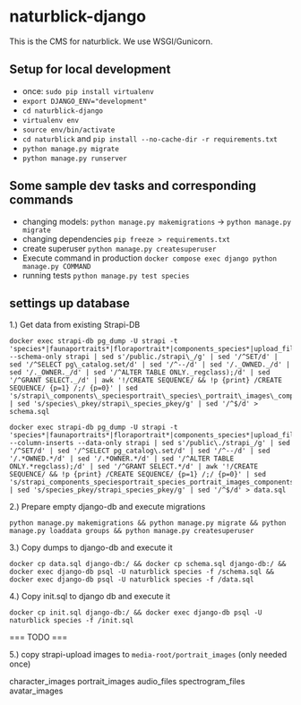 # naturblick-django

This is the CMS for naturblick. We use WSGI/Gunicorn.

## Setup for local development

* once: `sudo pip install virtualenv`
* `export DJANGO_ENV="development"`
* `cd naturblick-django`
* `virtualenv env`
* `source env/bin/activate` 
* `cd naturblick` and `pip install --no-cache-dir -r requirements.txt`
* `python manage.py migrate`
* `python manage.py runserver`

## Some sample dev tasks and corresponding commands

* changing models: `python manage.py makemigrations` -> `python manage.py migrate`
* changing dependencies `pip freeze > requirements.txt`
* create superuser `python manage.py createsuperuser`
* Execute command in production `docker compose exec django python manage.py COMMAND`
* running tests `python manage.py test species`

## settings up database

1.) Get data from existing Strapi-DB

```
docker exec strapi-db pg_dump -U strapi -t 'species*|faunaportraits*|floraportrait*|components_species*|upload_file*|tags*|species__tags*|characters*|character_values*|sources_impressum*|sources_translations*' --schema-only strapi | sed s'/public./strapi\_/g' | sed '/^SET/d' | sed '/^SELECT pg\_catalog.set/d' | sed '/^--/d' | sed '/._OWNED._/d' | sed '/._OWNER._/d' | sed '/^ALTER TABLE ONLY._regclass);/d' | sed '/^GRANT SELECT._/d' | awk '!/CREATE SEQUENCE/ && !p {print} /CREATE SEQUENCE/ {p=1} /;/ {p=0}' | sed 's/strapi\_components\_speciesportrait\_species\_portrait\_images\_components/strapi\_components\_speciesportrait\_species\_portrait\_images\_compo/g' | sed 's/species\_pkey/strapi\_species_pkey/g' | sed '/^$/d' > schema.sql
```

```
docker exec strapi-db pg_dump -U strapi -t 'species*|faunaportraits*|floraportrait*|components_species*|upload_file*|tags*|species__tags*|characters*|character_values*|sources_impressum*|sources_translations*' --column-inserts --data-only strapi | sed s'/public\./strapi_/g' | sed '/^SET/d' | sed '/^SELECT pg_catalog\.set/d' | sed '/^--/d' | sed '/.*OWNED.*/d' | sed '/.*OWNER.*/d' | sed '/^ALTER TABLE ONLY.*regclass);/d' | sed '/^GRANT SELECT.*/d' | awk '!/CREATE SEQUENCE/ && !p {print} /CREATE SEQUENCE/ {p=1} /;/ {p=0}' | sed 's/strapi_components_speciesportrait_species_portrait_images_components/strapi_components_speciesportrait_species_portrait_images_compo/g' | sed 's/species_pkey/strapi_species_pkey/g' | sed '/^$/d' > data.sql
```

2.) Prepare empty django-db and execute migrations

```
python manage.py makemigrations && python manage.py migrate && python manage.py loaddata groups && python manage.py createsuperuser 
```

3.) Copy dumps to django-db and execute it

```
docker cp data.sql django-db:/ && docker cp schema.sql django-db:/ && docker exec django-db psql -U naturblick species -f /schema.sql && docker exec django-db psql -U naturblick species -f /data.sql
```

4.) Copy init.sql to django db and execute it

```
docker cp init.sql django-db:/ && docker exec django-db psql -U naturblick species -f /init.sql
```

=== TODO ===  

5.) copy strapi-upload images to `media-root/portrait_images` (only needed once)

character_images
portrait_images
audio_files
spectrogram_files
avatar_images